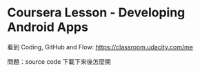 # Coursera Lesson - Developing Android Apps

看到 Coding, GitHub and Flow: https://classroom.udacity.com/me

問題：source code 下載下來後怎麼開